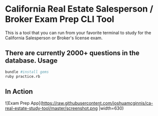 California Real Estate Salesperson / Broker Exam Prep CLI Tool
=====
This is a tool that you can run from your favorite terminal to study for the
California Salesperson or Broker's license exam.

There are currently 2000+ questions in the database.
Usage
-----
```zsh
bundle #install gems
ruby practice.rb
```

In Action
-----
![Exam Prep App](https://raw.githubusercontent.com/joshuamcginnis/ca-real-estate-study-tool/master/screenshot.png |width=630)


